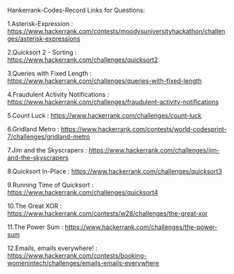 Hankerrank-Codes-Record
Links for Questions:

1.Asterisk-Expression : https://www.hackerrank.com/contests/moodysuniversityhackathon/challenges/asterisk-expressions

2.Quicksort 2 - Sorting : https://www.hackerrank.com/challenges/quicksort2

3.Queries with Fixed Length : https://www.hackerrank.com/challenges/queries-with-fixed-length

4.Fraudulent Activity Notifications : https://www.hackerrank.com/challenges/fraudulent-activity-notifications

5.Count Luck : https://www.hackerrank.com/challenges/count-luck

6.Gridland Metro : https://www.hackerrank.com/contests/world-codesprint-7/challenges/gridland-metro

7.Jim and the Skyscrapers : https://www.hackerrank.com/challenges/jim-and-the-skyscrapers

8.Quicksort In-Place : https://www.hackerrank.com/challenges/quicksort3

9.Running Time of Quicksort : https://www.hackerrank.com/challenges/quicksort4

10.The Great XOR : https://www.hackerrank.com/contests/w28/challenges/the-great-xor

11.The Power Sum : https://www.hackerrank.com/challenges/the-power-sum

12.Emails, emails everywhere! : https://www.hackerrank.com/contests/booking-womenintech/challenges/emails-emails-everywhere
